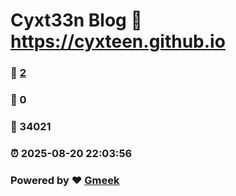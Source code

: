 # Cyxt33n Blog :link: https://cyxteen.github.io 
### :page_facing_up: [2](https://cyxteen.github.io/tag.html) 
### :speech_balloon: 0 
### :hibiscus: 34021 
### :alarm_clock: 2025-08-20 22:03:56 
### Powered by :heart: [Gmeek](https://github.com/Meekdai/Gmeek)
